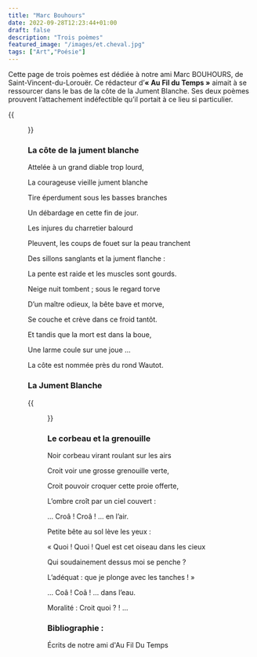 ```yaml
---
title: "Marc Bouhours"
date: 2022-09-28T12:23:44+01:00
draft: false
description: "Trois poèmes"
featured_image: "/images/et.cheval.jpg"
tags: ["Art","Poésie"]
---
```



Cette page de trois poèmes est dédiée à notre ami 
Marc BOUHOURS, de Saint-Vincent-du-Lorouër. 
Ce rédacteur d’**« Au Fil du Temps »** aimait à se 
ressourcer dans le bas de la côte de la Jument Blanche. 
Ses deux poèmes prouvent l’attachement indéfectible 
qu’il portait à ce lieu si particulier.

{{<figure src="/images/articles/marc.jpg" title="Marc Bouhours">}}

  
### La côte de la jument blanche

Attelée à un grand diable trop lourd,
  
La courageuse vieille jument blanche
  
Tire éperdument sous les basses branches 
  
Un débardage en cette fin de jour.
  
  

Les injures du charretier balourd
  
Pleuvent, les coups de fouet sur la peau tranchent
  
Des sillons sanglants et la jument flanche :
  
La pente est raide et les muscles sont gourds.
  
  
  

Neige nuit tombent ; sous le regard torve
  
D’un maître odieux, la bête bave et morve,
  
Se couche et crève dans ce froid tantôt.

Et tandis que la mort est dans la boue,
  
Une larme coule sur une joue …
  
La côte est nommée près du rond Wautot.
  
  
### La Jument Blanche

{{<figure src="/images/articles/livre.jpg" title="La jument blanche">}} 
  
### Le corbeau et la grenouille

Noir corbeau virant roulant sur les airs
  
Croit voir une grosse grenouille verte,
  
Croit pouvoir croquer cette proie offerte,
  
L’ombre croît par un ciel couvert :
  
… Croâ ! Croâ ! … en l’air.

  
Petite bête au sol lève les yeux :
  
« Quoi ! Quoi ! Quel est cet oiseau dans les cieux
  
Qui soudainement dessus moi se penche ?
  
L’adéquat : que je plonge avec les tanches ! »
  
… Coâ ! Coâ ! … dans l’eau.

Moralité : Croit quoi ? ! ...
  
### Bibliographie : 
  
Écrits de notre ami d'Au Fil Du Temps
